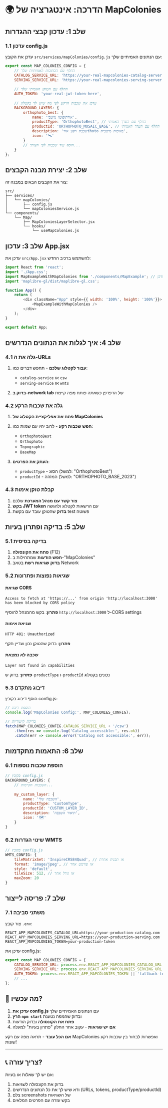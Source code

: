 # 🌍 הדרכה: אינטגרציה של MapColonies

## שלב 1: עדכון קבצי ההגדרות

### 1.1 עדכון config.js
עדכן את הקובץ `src/services/mapColonies/config.js` עם הנתונים האמיתיים שלך:

```javascript
export const MAP_COLONIES_CONFIG = {
    // החלף עם הכתובות האמיתיות שלך
    CATALOG_SERVICE_URL: 'https://your-real-mapcolonies-catalog-server.com',
    SERVING_SERVICE_URL: 'https://your-real-mapcolonies-serving-server.com',
    
    // החלף עם הטוקן האמיתי שלך
    AUTH_TOKEN: 'your-real-jwt-token-here',
    
    // עדכן את שכבות הרקע לפי מה שיש לך בקטלוג
    BACKGROUND_LAYERS: {
        orthophoto_best: {
            name: 'אורתופוטו מיטבי',
            productType: 'OrthophotoBest', // החלף עם הערך האמיתי
            productId: 'ORTHOPHOTO_MOSAIC_BASE', // החלף עם הערך האמיתי
            description: 'שכבת רקע אורthoto באיכות מיטבית',
            icon: '🛰️'
        }
        // הוסף עוד שכבות לפי הצורך...
    }
};
```

## שלב 2: יצירת מבנה הקבצים

צור את הקבצים הבאים במבנה זה:

```
src/
├── services/
│   └── mapColonies/
│       ├── config.js
│       └── mapColoniesService.js
└── components/
    └── Map/
        ├── MapColoniesLayerSelector.jsx
        └── hooks/
            └── useMapColonies.js
```

## שלב 3: עדכון App.jsx

עדכן את `src/App.jsx` להשתמש ברכיב החדש:

```javascript
import React from 'react';
import './App.css';
import MapExampleWithMapColonies from './components/MapExample'; // הרכיב המעודכן
import 'maplibre-gl/dist/maplibre-gl.css';

function App() {
    return (
        <div className="App" style={{ width: '100%', height: '100%'}}>
            <MapExampleWithMapColonies />
        </div>
    );
}

export default App;
```

## שלב 4: איך לגלות את הנתונים הנדרשים

### 4.1 גלה את ה-URLs

1. **עבור לקטלוג שלכם** - תחפש דברים כמו:
   - `catalog-service` או `csw`
   - `serving-service` או `wmts`

2. **בדוק ב-network tab** של הדפדפן כשאתה פותח מפה קיימת

### 4.2 גלה את שכבות הרקע

1. **פתח את אפליקציית הקטלוג של MapColonies**
2. **חפש שכבות רקע** - לרוב יהיו עם שמות כמו:
   - `OrthophotoBest`
   - `Orthophoto`
   - `Topographic`
   - `BaseMap`

3. **העתק את הפרטים**:
   - `productType` - הסוג (למשל: "OrthophotoBest")
   - `productId` - המזהה (למשל: "ORTHOPHOTO_BASE_2023")

### 4.3 קבלת טוקן אימות

1. **צור קשר עם מנהל המערכת** שלכם
2. **בקש JWT token** עם הרשאות לקטלוג ולהגשה
3. **בדוק** שהטוקן עובד עם בקשת test פשוטה

## שלב 5: בדיקה ופתרון בעיות

### 5.1 בדיקה בסיסית

1. **פתח את הקונסולה** (F12)
2. **חפש הודעות** שמתחילות ב-"MapColonies"
3. **בדוק שגיאות רשת** בטאב Network

### 5.2 שגיאות נפוצות ופתרונות

#### שגיאת CORS
```
Access to fetch at 'https://...' from origin 'http://localhost:3000' has been blocked by CORS policy
```
**פתרון**: בקש מהמנהל להוסיף `http://localhost:3000` ל-CORS settings

#### שגיאת אימות
```
HTTP 401: Unauthorized
```
**פתרון**: בדוק שהטוקן נכון ועדיין תקף

#### שכבה לא נמצאת
```
Layer not found in capabilities
```
**פתרון**: בדוק ש-`productType` ו-`productId` נכונים בקטלוג

### 5.3 דיבוג מתקדם

הוסף דיבוג בקובץ config.js:
```javascript
// הוספת דיבוג
console.log('MapColonies Config:', MAP_COLONIES_CONFIG);

// בדיקת קישוריות
fetch(MAP_COLONIES_CONFIG.CATALOG_SERVICE_URL + '/csw')
    .then(res => console.log('Catalog accessible:', res.ok))
    .catch(err => console.error('Catalog not accessible:', err));
```

## שלב 6: התאמות מתקדמות

### 6.1 הוספת שכבות נוספות

```javascript
// בקובץ config.js
BACKGROUND_LAYERS: {
    // השכבות הקיימות...
    
    my_custom_layer: {
        name: 'השכבה שלי',
        productType: 'CustomType',
        productId: 'CUSTOM_LAYER_ID',
        description: 'תיאור השכבה',
        icon: '🗺️'
    }
}
```

### 6.2 שינוי הגדרות WMTS

```javascript
// בקובץ config.js
WMTS_CONFIG: {
    tileMatrixSet: 'InspireCRS84Quad', // או תבנית אחרת
    format: 'image/jpeg', // או פורמט אחר
    style: 'default',
    tileSize: 512, // או גודל אחר
    maxZoom: 20
}
```

## שלב 7: פריסה לייצור

### 7.1 משתני סביבה

צור קובץ `.env`:
```
REACT_APP_MAPCOLONIES_CATALOG_URL=https://your-production-catalog.com
REACT_APP_MAPCOLONIES_SERVING_URL=https://your-production-serving.com
REACT_APP_MAPCOLONIES_TOKEN=your-production-token
```

עדכן את config.js:
```javascript
export const MAP_COLONIES_CONFIG = {
    CATALOG_SERVICE_URL: process.env.REACT_APP_MAPCOLONIES_CATALOG_URL || 'fallback-url',
    SERVING_SERVICE_URL: process.env.REACT_APP_MAPCOLONIES_SERVING_URL || 'fallback-url',
    AUTH_TOKEN: process.env.REACT_APP_MAPCOLONIES_TOKEN || 'fallback-token',
    // ...
};
```

## 🎯 מה עכשיו?

1. **עדכן את config.js** עם הנתונים האמיתיים שלך
2. **הרץ `npm start`** ובדוק שהמפה נטענת
3. **פתח את הקונסולה** ובדוק הודעות
4. **אם יש שגיאות** - עקוב אחר החלק "פתרון בעיות" למעלה

**אם הכל עובד** - תראה מפה עם רקע MapColonies ואפשרות לבחור בין שכבות רקע שונות!

---

## 📞 צריך עזרה?

אם יש לך שאלות או בעיות:
1. בדוק את הקונסולה לשגיאות
2. ודא שיש לך את כל הנתונים הנדרשים (URLs, tokens, productType/productId)  
3. צלם screenshots של השגיאות
4. בקש עזרה עם הפרטים המלאים